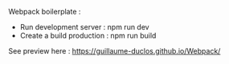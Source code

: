 Webpack boilerplate : 

- Run development server : npm run dev
- Create a build production : npm run build

See preview here : https://guillaume-duclos.github.io/Webpack/